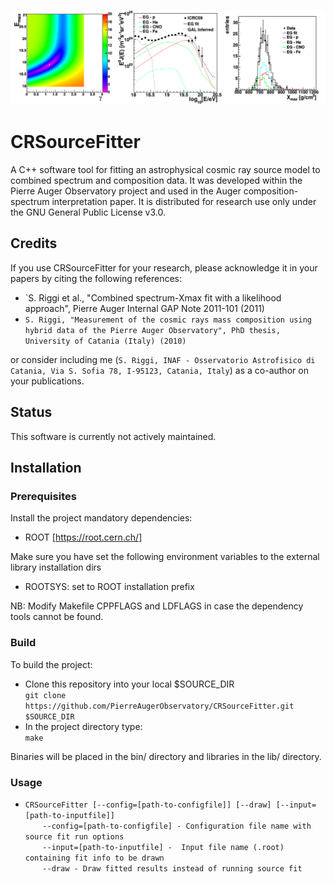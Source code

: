 <p align="left">
  <img src="share/CRSourceFitterLogo.png" alt="CRSourceFitter sample outputs"/>
</p>

# CRSourceFitter
A C++ software tool for fitting an astrophysical cosmic ray source model to combined spectrum and composition data. It was developed within the Pierre Auger Observatory project and used in the Auger composition-spectrum interpretation paper.
It is distributed for research use only under the GNU General Public License v3.0.

## **Credits**
If you use CRSourceFitter for your research, please acknowledge it in your papers by citing the following references:

* `S. Riggi et al., "Combined spectrum-Xmax fit with a likelihood approach", Pierre Auger Internal GAP Note 2011-101 (2011)
* `S. Riggi, "Measurement of the cosmic rays mass composition using hybrid data of the Pierre Auger Observatory", PhD thesis, University of Catania (Italy) (2010)`

or consider including me (`S. Riggi, INAF - Osservatorio Astrofisico di Catania, Via S. Sofia 78, I-95123, Catania, Italy`)
as a co-author on your publications.

## **Status**
This software is currently not actively maintained.

## **Installation**  

### **Prerequisites**
Install the project mandatory dependencies:  
* ROOT [https://root.cern.ch/]

Make sure you have set the following environment variables to the external library installation dirs 
* ROOTSYS: set to ROOT installation prefix

NB: Modify Makefile CPPFLAGS and LDFLAGS in case the dependency tools cannot be found.

### **Build**
To build the project:

* Clone this repository into your local $SOURCE_DIR    
  ```git clone https://github.com/PierreAugerObservatory/CRSourceFitter.git $SOURCE_DIR```    
* In the project directory type:    
  ```make```  

Binaries will be placed in the bin/ directory and libraries in the lib/ directory.

### **Usage**
* ```CRSourceFitter [--config=[path-to-configfile]] [--draw] [--input=[path-to-inputfile]]```    
&nbsp;&nbsp;&nbsp;&nbsp;&nbsp;&nbsp;&nbsp;```--config=[path-to-configfile] - Configuration file name with source fit run options```    
&nbsp;&nbsp;&nbsp;&nbsp;&nbsp;&nbsp;&nbsp;```--input=[path-to-inputfile] -  Input file name (.root) containing fit info to be drawn```   
&nbsp;&nbsp;&nbsp;&nbsp;&nbsp;&nbsp;&nbsp;```--draw - Draw fitted results instead of running source fit```    
